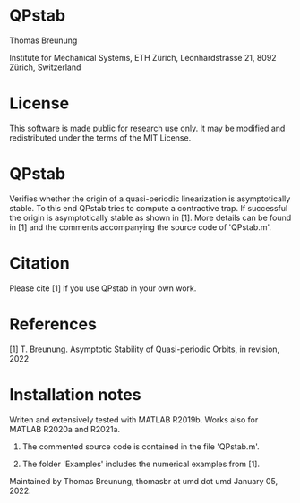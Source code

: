 # QPstab
Thomas Breunung  

Institute for Mechanical Systems, ETH Zürich, Leonhardstrasse 21, 8092 Zürich, Switzerland

# License 
This software is made public for research use only. It may be modified and redistributed under the terms of the MIT License.

# QPstab

Verifies whether the origin of a quasi-periodic linearization is asymptotically stable. To this end QPstab tries to compute a contractive trap. If successful the origin is asymptotically stable as shown in [1]. More details can be found in [1] and the comments accompanying the source code of 'QPstab.m'.  

# Citation
Please cite [1] if you use QPstab in your own work.

# References

[1] T. Breunung. Asymptotic Stability of Quasi-periodic Orbits, in revision, 2022 

# Installation notes

Writen and extensively tested with MATLAB R2019b. Works also for MATLAB R2020a and R2021a. 

 1) The commented source code is contained in the file 'QPstab.m'. 

 2) The folder 'Examples' includes the numerical examples from [1].
    
Maintained by Thomas Breunung, thomasbr at umd dot umd January 05, 2022.
